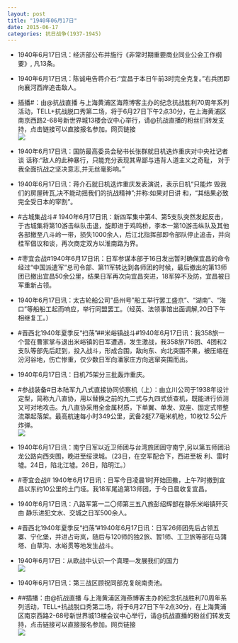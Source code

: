 ```yaml
---
layout: post
title: "1940年06月17日"
date: 2015-06-17
categories: 抗日战争(1937-1945)
---
```


<meta name="referrer" content="no-referrer" />

- 1940年6月17日讯：经济部公布并施行《非常时期重要商业同业公会工作纲要》, 凡13条。 

- 1940年6月17日讯：陈诚电告蒋介石:“宜昌于本日午前3时完全克复。”右兵团即 向襄河西岸追击敌人。 

- 插播#：由@抗战直播 与上海黄浦区海燕博客主办的纪念抗战胜利70周年系列活动，TELL+抗战脱口秀第二场，将于6月27日下午2点30分，在上海黄浦区南京西路2-68号新世界城13楼会议中心举行，请@抗战直播的粉丝们转发支持，点击链接可以直接报名参加。网页链接 <br/><img src="https://ww1.sinaimg.cn/large/aca367d8jw1et7euh60y1j20sa0zkgpo.jpg" />

- 1940年6月17日讯：国防最高委员会秘书长张群就日机迭炸重庆对中央社记者谈 话称:“敌人的此种暴行，只能充分表现其卑鄙与违背人道主义之奇耻， 对于我全面抗战之坚决意志,并无丝毫影响。” 

- 1940年6月17日讯：蒋介石就日机迭炸重庆发表演说，表示日机“只能炸 毁我们的房屋砖瓦,决不能动摇我们的抗战精神”;并称:如果对日讲 和，“其结果必致完全受日本的宰割”。 

- #古城集战斗# 1940年6月17日讯：新四军集中第4、第5支队突然发起反击，于古城集将第10游击纵队击退，旋即进于鸡鸣桥，李本一第10游击纵队及其他各部撤至八斗岭一带，损失1000余人，后江北指挥部即令部队停止追击，并向桂军倡议和谈，再次商定双方以淮南路为界。 

- #枣宜会战#1940年6月17日讯：日军参谋本部于16日发出暂时确保宜昌的命令经过“中国派遣军”总司令部、第11军转达到各师团的时候，最后撤出的第13师团已撤出宜昌50余公里，结果日军再次向宜昌突进，18军猝不及防，宜昌被日军重新占领。 

- 1940年6月17日讯：太古轮船公司“岳州号”船工举行罢工盛京”、“湖南”、“海 口”等船船工起而响应，举行同盟罢工。（经英、法领事馆出面调解,20日下午相继复工。） 

- #晋西北1940年夏季反“扫荡”##米峪镇战斗#1940年6月17日讯：我358旅一个营在曹家掌与退出米峪镇的日军遭遇，发生激战，我358旅716团、4团和2支队等部先后赶到，投入战斗，形成合围，敌向东、向北突围不果，被压缩在汾河谷地，伤亡惨重，仅少数日军向潘家庄方向逃窜突围而出。 

- 1940年6月17日讯：日机75架分三批轰炸重庆。 

- #参战装备#日本陆军九八式直接协同侦察机（上）：由立川公司于1938年设计定型，简称九八直协，用以替换之前的九二式与九四式侦查机，既能进行侦测又可对地攻击。九八直协采用全金属材质，下单翼、单发、双座、固定式带整流罩起落架。最高航速每小时349公里，武备2挺7.7毫米机枪，10枚12.5公斤炸弹。 <br/><img src="https://ww4.sinaimg.cn/large/aca367d8jw1et6uwanl81j208w0ijdhi.jpg" />

- 1940年6月17日讯：南宁日军以近卫师团与台湾旅团固守南宁,另以第五师团沿 龙公路向西突围，晚进至绥渌城。（23日，在空军配合下，西进至板 利、雷时墟。24日，陷北江墟。26日，陷明江。） 

- #枣宜会战# 1940年6月17日讯：日军今日凌晨1时开始回撤，上午7时撤到宜昌以东约10公里的土门垭。我18军尾追第13师团，于今日晨收复宜昌。 

- 1940年6月17日讯：八路军第一二〇师第三五八旅彭绍辉部在静乐米峪镇歼灭由 静乐进犯文水、交城之日军500余人。 

- #晋西北1940年夏季反“扫荡”#1940年6月17日讯：日军26师团先后占领五寨、宁化堡，并进占岢岚，随后与120师的独2旅、暂1师、工卫旅等部在马蒲塔、白草沟、水峪贯等地发生战斗。 

- 1940年6月17日：从欧战中认识一个真理—发展我们的国力 <br/><img src="https://ww4.sinaimg.cn/large/aca367d8jw1et6qklew4zj211y0hd0z2.jpg" />

- 1940年6月17日讯：第三战区顾祝同部克复皖南贵池。 

- ##插播：由@抗战直播 与上海黄浦区海燕博客主办的纪念抗战胜利70周年系列活动，TELL+抗战脱口秀第二场，将于6月27日下午2点30分，在上海黄浦区南京西路2-68号新世界城13楼会议中心举行，请@抗战直播的粉丝们转发支持，点击链接可以直接报名参加。网页链接 <br/><img src="https://ww3.sinaimg.cn/large/aca367d8jw1et6ot9rhd8j20yf0zkn2y.jpg" />

